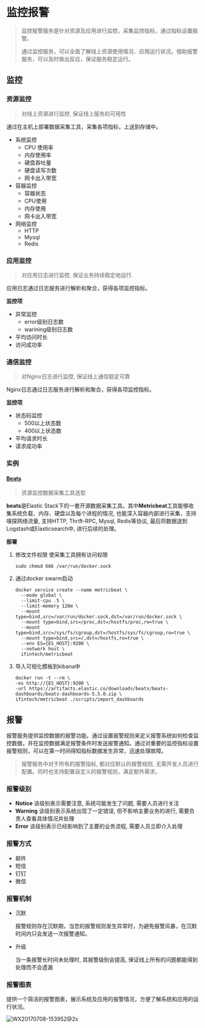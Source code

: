 # 监控报警

> 监控报警服务是针对资源及应用进行监控，采集监控指标，通过指标设置报警。
>
> 通过监控服务，可以全面了解线上资源使用情况、应用运行状况。借助报警服务，可以及时做出反应，保证服务稳定运行。

## 监控

### 资源监控

> 对线上资源进行监控, 保证线上服务的可用性

通过在主机上部署数据采集工具，采集各项指标，上送到存储中。

- 系统监控
  - CPU 使用率
  - 内存使用率
  - 硬盘吞吐量
  - 硬盘读写次数
  - 网卡出入带宽
- 容器监控
  - 容器状态
  - CPU使用
  - 内存使用
  - 网卡出入带宽
- 网络监控
  - HTTP
  - Mysql
  - Redis

### 应用监控

> 对应用日志进行监控, 保证业务持续稳定地运行.

应用日志通过日志服务进行解析和聚合，获得各项监控指标。

**监控项**

- 异常监控
  - error级别日志数
  - warining级别日志数
- 平均访问时长
- 访问成功率

### 通信监控

> 对Nginx日志进行监控, 保证线上通信稳定可靠

Nginx日志通过日志服务进行解析和聚合，获得各项监控指标。

**监控项**

- 状态码监控
  - 500以上状态数
  - 400以上状态数
- 平均请求时长
- 请求成功率

### 实例

#### [Beats](https://www.elastic.co/cn/products/beats)

> 资源监控数据采集工具选型

**beats**是Elastic Stack下的一套开源数据采集工具。其中**Metricbeat**工具能够收集系统负载、内存、硬盘以及每个进程的情况, 也能深入容器内部进行采集，支持嗅探网络流量, 支持HTTP, Thrift-RPC, Mysql, Redis等协议, 最后将数据送到Logstash或Elasticsearch中, 进行后续的处理。

**部署**

1. 修改文件权限 使采集工具拥有访问权限

   ```shell
   sudo chmod 666 /var/run/docker.sock
   ```

2. 通过docker swarm启动

   ```shell
   docker service create --name metricbeat \
     --mode global \
     --limit-cpu .5 \
     --limit-memory 128m \
     --mount type=bind,src=/var/run/docker.sock,dst=/var/run/docker.sock \
     --mount type=bind,src=/proc,dst=/hostfs/proc,ro=true \
     --mount type=bind,src=/sys/fs/cgroup,dst=/hostfs/sys/fs/cgroup,ro=true \
     --mount type=bind,src=/,dst=/hostfs,ro=true \
     --env ES={ES_HOST}:9200 \
     --network host \
     ifintech/metricbeat
   ```

3. 导入可视化模板到kibana中

   ```shell
   docker run -t --rm \
   -es http://{ES_HOST}:9200 \
   -url https://artifacts.elastic.co/downloads/beats/beats-dashboards/beats-dashboards-5.5.0.zip \
   ifintech/metricbeat ./scripts/import_dashboards
   ```

## 报警

报警服务提供监控数据的报警功能。通过设置报警规则来定义报警系统如何检查监控数据，并在监控数据满足报警条件时发送报警通知。通过对重要的监控指标设置报警规则，可以在第一时间得知指标数据发生异常，迅速处理故障。

> 报警服务中对于所有的报警指标, 都对应默认的报警规则, 无需开发人员进行配置。同时也支持配置自定义的报警规则，满足额外需求。

### 报警级别

- **Notice** 该级别表示需要注意, 系统可能发生了问题, 需要人员进行关注
- **Warning** 该级别表示系统出现了一定错误, 但不影响主要业务的进行, 需要负责人查看具体情况并处理
- **Error** 该级别表示已经影响到了主要的业务流程, 需要人员立即介入处理

### 报警方式

- 邮件
- 短信
- 钉钉
- 微信

### 报警机制

- 沉默

  报警规则存在沉默期，当您的报警规则发生异常时，为避免报警风暴，在沉默时间内只会发送一次报警通知。

- 升级

  当一条报警长时间未处理时, 其报警级别会提高, 保证线上所有的问题都能得到处理而不会遗漏

### 报警图表

提供一个简洁的报警图表，展示系统及应用的报警情况，方便了解系统和应用的运行状况。

![WX20170708-153952@2x](https://ws4.sinaimg.cn/large/006tNc79ly1fhekxa2m87j31kw0z0n3y.jpg)

